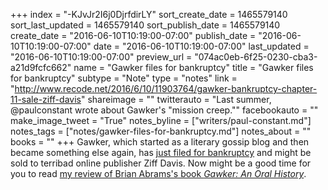 +++
index = "-KJvJr2I6j0DjrfdirLY"
sort_create_date = 1465579140
sort_last_updated = 1465579140
sort_publish_date = 1465579140
create_date = "2016-06-10T10:19:00-07:00"
publish_date = "2016-06-10T10:19:00-07:00"
date = "2016-06-10T10:19:00-07:00"
last_updated = "2016-06-10T10:19:00-07:00"
preview_url = "074ac0eb-6f25-0230-cba3-a21d9fcfc662"
name = "Gawker files for bankruptcy"
title = "Gawker files for bankruptcy"
subtype = "Note"
type = "notes"
link = "http://www.recode.net/2016/6/10/11903764/gawker-bankruptcy-chapter-11-sale-ziff-davis"
shareimage = ""
twitterauto = "Last summer, @paulconstant wrote about Gawker's \"mission creep.\""
facebookauto = ""
make_image_tweet = "True"
notes_byline = ["writers/paul-constant.md"]
notes_tags = ["notes/gawker-files-for-bankruptcy.md"]
notes_about = ""
books = ""
+++
Gawker, which started as a literary gossip blog and then became something else again, has [just filed for bankruptcy](http://www.recode.net/2016/6/10/11903764/gawker-bankruptcy-chapter-11-sale-ziff-davis) and might be sold to terribad online publisher Ziff Davis. Now might be a good time for you to read [my review of Brian Abrams's book *Gawker: An Oral History*](http://seattlereviewofbooks.com/reviews/who-gawks-at-the-gawkers/).